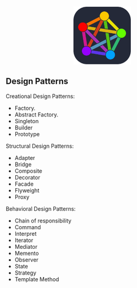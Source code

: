 <p align="center"><a href="https://github.com/alifdelgado/design-patterns" target="_blank"><img src="https://raw.githubusercontent.com/tandpfun/skill-icons/main/icons/Fediverse-Dark.svg" width="150" alt="Design Patterns"></a></p>

## Design Patterns

Creational Design Patterns:

- Factory.
- Abstract Factory.
- Singleton
- Builder
- Prototype

Structural Design Patterns:

- Adapter
- Bridge
- Composite
- Decorator
- Facade
- Flyweight
- Proxy

Behavioral Design Patterns:

- Chain of responsibility
- Command
- Interpret
- Iterator
- Mediator
- Memento
- Observer
- State
- Strategy
- Template Method
